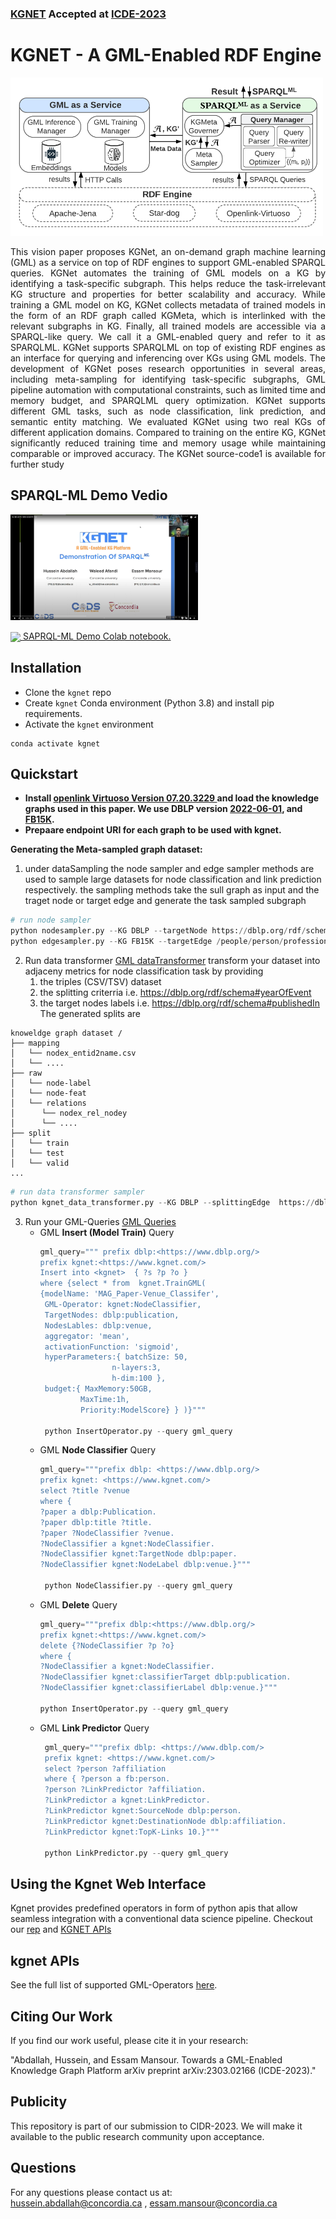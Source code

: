 ### <a href="https://arxiv.org/abs/2303.02166"> KGNET</a> Accepted at <a href="https://icde2023.ics.uci.edu/papers-special-track/">ICDE-2023</a>
# KGNET - A GML-Enabled RDF Engine
<img alt="kgnet_architecture" src="docs/imgs/kgnet.png" width="500"/>


<div style="text-align: justify">
<p>This vision paper proposes KGNet, an on-demand graph machine learning (GML) as a service on top of RDF engines to support GML-enabled SPARQL queries. KGNet automates the training of GML models on a KG by identifying a task-specific subgraph. This helps reduce the task-irrelevant KG structure and properties for better scalability and accuracy. While training a GML model on KG, KGNet collects metadata of trained models in the form of an RDF graph called KGMeta, which is interlinked with the relevant subgraphs in KG. Finally, all trained models are accessible via a SPARQL-like query. We call it a GML-enabled query and refer to it as SPARQLML. KGNet supports SPARQLML on top of existing RDF engines as an interface for querying and inferencing over KGs using GML models. The development of KGNet poses research opportunities in several areas, including meta-sampling for identifying task-specific subgraphs, GML pipeline automation with computational constraints, such as limited time and memory budget, and SPARQLML query optimization. KGNet supports different GML tasks, such as node classification, link prediction, and semantic entity matching. We evaluated KGNet using two real KGs of different application domains. Compared to training on the entire KG, KGNet significantly reduced training time and memory usage while maintaining comparable or improved accuracy. The KGNet source-code1 is available for further study</p></div>

## SPARQL-ML Demo Vedio
<a href="https://www.youtube.com/watch?v=DJaDhJ-OW-Q&ab_channel=hussienshahata" target="_blank"><img alt="SPARQL-ML Demo" src="docs/imgs/SPARQLML-Demo.png" width="300"/></a>
<br/>
<a href="https://colab.research.google.com/drive/1mBVNdAGYi7V6giMYCrYhz7oCvZpTvDyI?usp=sharing" target="_blank"> 
<div>
  <img style="vertical-align:middle" src="https://img.icons8.com/?size=512&id=lOqoeP2Zy02f&format=png" width="40"/>
  <span style="vertical-align:top" >SAPRQL-ML Demo Colab notebook.</span>
</div>
</a>

## Installation
* Clone the `kgnet` repo 
* Create `kgnet` Conda environment (Python 3.8) and install pip requirements.
* Activate the `kgnet` environment
```commandline
conda activate kgnet
```

## Quickstart
<ul>
<li>
<b>Install <a href="https://github.com/openlink/virtuoso-opensource">openlink Virtuoso Version 07.20.3229 </a> and load the knowledge graphs used in this paper. We use DBLP version <a href="https://dblp.org/rdf/release/">2022-06-01</a>, and <a href="https://data.deepai.org/FB15K.zip">FB15K</a>. </b>
</li>
<li>
<b> Prepaare endpoint URI for each graph to be used with kgnet. </b>
</li>
</ul>

<b>Generating the Meta-sampled graph dataset:</b>
1. under dataSampling the node sampler and edge sampler methods are used to sample large datasets for node classification and link prediction respectively. the sampling methods take the sull graph as input and the traget node or target edge and generate the task sampled subgraph
```python
# run node sampler 
python nodesampler.py --KG DBLP --targetNode https://dblp.org/rdf/schema-publishedIn
python edgesampler.py --KG FB15K --targetEdge /people/person/profession
```
2. Run data transformer [GML dataTransformer](/DataTransform/kgnet_data_transformer.py)
transform your dataset into adjaceny metrics for node classification task by providing 
   1. the triples (CSV/TSV) dataset 
   2. the splitting criterria i.e. https://dblp.org/rdf/schema#yearOfEvent
   3. the target nodes labels i.e. https://dblp.org/rdf/schema#publishedIn
The generated splits are
```
knoweldge graph dataset /
├── mapping
│   └── nodex_entid2name.csv
│   └── ....
├── raw
│   └── node-label
│   └── node-feat
│   └── relations
│      └── nodex_rel_nodey
│      └── ....
├── split
│   └── train
│   └── test
│   └── valid
...
```
```python
# run data transformer sampler 
python kgnet_data_transformer.py --KG DBLP --splittingEdge  https://dblp.org/rdf/schema-yearOfEvent --labelsEdge https://dblp.org/rdf/schema-publishedIn
```

3. Run your GML-Queries [GML Queries](/GMLOperators)
     - GML **Insert (Model Train)** Query
       ```python
       gml_query=""" prefix dblp:<https://www.dblp.org/>
       prefix kgnet:<https://www.kgnet.com/>
       Insert into <kgnet>  { ?s ?p ?o }
       where {select * from  kgnet.TrainGML(
       {modelName: 'MAG_Paper-Venue_Classifer',
        GML-Operator: kgnet:NodeClassifier,
        TargetNodes: dblp:publication,
        NodesLables: dblp:venue,
        aggregator: 'mean',
        activationFunction: 'sigmoid',
        hyperParameters:{ batchSize: 50,
                       n-layers:3,
                       h-dim:100 },
        budget:{ MaxMemory:50GB,
                MaxTime:1h,
                Priority:ModelScore} } )}""" 
   
        python InsertOperator.py --query gml_query
       ```
     - GML **Node Classifier** Query   
        ```python
        gml_query="""prefix dblp: <https://www.dblp.org/>
        prefix kgnet: <https://www.kgnet.com/>
        select ?title ?venue
        where { 
        ?paper a dblp:Publication.
        ?paper dblp:title ?title.
        ?paper ?NodeClassifier ?venue.
        ?NodeClassifier a kgnet:NodeClassifier.
        ?NodeClassifier kgnet:TargetNode dblp:paper.
        ?NodeClassifier kgnet:NodeLabel dblp:venue.}"""   
      
         python NodeClassifier.py --query gml_query
         ```
     - GML **Delete** Query   
        ```python
        gml_query="""prefix dblp:<https://www.dblp.org/>
        prefix kgnet:<https://www.kgnet.com/>
        delete {?NodeClassifier ?p ?o}
        where {
        ?NodeClassifier a kgnet:NodeClassifier.
        ?NodeClassifier kgnet:classifierTarget dblp:publication.
        ?NodeClassifier kgnet:classifierLabel dblp:venue.}"""
      
        python InsertOperator.py --query gml_query
        ```
     - GML **Link Predictor** Query   
        ```python
         gml_query="""prefix dblp: <https://www.dblp.com/>
         prefix kgnet: <https://www.kgnet.com/>
         select ?person ?affiliation
         where { ?person a fb:person.
         ?person ?LinkPredictor ?affiliation.
         ?LinkPredictor a kgnet:LinkPredictor.
         ?LinkPredictor kgnet:SourceNode dblp:person.
         ?LinkPredictor kgnet:DestinationNode dblp:affiliation.
         ?LinkPredictor kgnet:TopK-Links 10.}"""  
       
         python LinkPredictor.py --query gml_query
         ```
      
##  Using the Kgnet Web Interface 
Kgnet provides predefined operators in form of python apis that allow seamless integration with a conventional data science pipeline.
Checkout our [rep](https://github.com/hussien/KGNet-Interface) and [KGNET APIs](GMLWebServiceApis)

## kgnet APIs
See the full list of supported GML-Operators [here](docs/kgnet_gml_operators.md).

## Citing Our Work
If you find our work useful, please cite it in your research:

"Abdallah, Hussein, and Essam Mansour. Towards a GML-Enabled Knowledge Graph Platform  arXiv preprint arXiv:2303.02166 (ICDE-2023)."
## Publicity
This repository is part of our submission to CIDR-2023. We will make it available to the public research community upon acceptance. 

## Questions
For any questions please contact us at:<br/> hussein.abdallah@concordia.ca , essam.mansour@concordia.ca  
